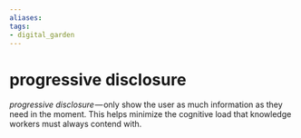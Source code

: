 ```yaml
---
aliases: 
tags: 
- digital_garden
---
```

# progressive disclosure

_progressive disclosure_ — only show the user as much information as they need in the moment. This helps minimize the cognitive load that knowledge workers must always contend with.
